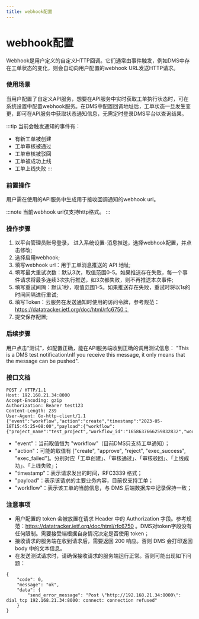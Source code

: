 ```yaml
---
title: webhook配置
---
```

# webhook配置
Webhook是用户定义的自定义HTTP回调。它们通常由事件触发，例如DMS中存在工单状态的变化，则会自动向用户配置的webhook URL发送HTTP请求。

### 使用场景
当用户配置了自定义API服务，想要在API服务中实时获取工单执行状态时，可在系统设置中配置webhook服务。在DMS中配置回调地址后，工单状态一旦发生变更，即可在API服务中获取状态通知信息，无需定时登录DMS平台以查询结果。

:::tip
当前会触发通知的事件有：

* 有新工单被创建
* 工单审核被通过
* 工单审核被驳回
* 工单被成功上线
* 工单上线失败
:::

### 前置操作
用户需在使用的API服务中生成用于接收回调通知的webhook url。

:::note
当前webhook url仅支持http格式。
:::

### 操作步骤
1. 以平台管理员账号登录， 进入系统设置-消息推送，选择webhook配置，并点击修改;
2. 选择启用webhook;
3. 填写webhook url：用于工单消息推送的 API 地址;
4. 填写最大重试次数：默认3次，取值范围0-5。如果推送存在失败，每一个事件请求将最多连续3次执行推送，如3次都失败，则不再推送本次事件;
5. 填写重试间隔：默认1秒，取值范围1-5。如果推送存在失败，重试时将以1s的时间间隔进行重试;
6. 填写Token：云服务在发送通知时使用的访问令牌，参考规范：https://datatracker.ietf.org/doc/html/rfc6750；
7. 提交保存配置;

### 后续步骤
用户点击“测试”，如配置正确，能在API服务端收到正确的调用测试信息：
"This is a DMS test notification\nIf you receive this message, it only means that the message can be pushed".

### 接口文档
```
POST / HTTP/1.1
Host: 192.168.21.34:8000
Accept-Encoding: gzip
Authorization: Bearer test123
Content-Length: 239
User-Agent: Go-http-client/1.1
{"event":"workflow","action":"create","timestamp":"2023-05-18T15:45:25+08:00","payload":{"workflow":{"project_name":"test_project","workflow_id":"1658637666259832832","workflow_subject":"test_workflow","workflow_status":"wait_for_audit"}}}
```

* "event"：当前取值恒为 "workflow"（目前DMS只支持工单通知）；
* "action"：可能的取值有 ["create", "approve", "reject", "exec_success", "exec_failed"]。分别对应「工单创建」、「审核通过」、「审核驳回」、「上线成功」、「上线失败」；
* "timestamp"：表示请求发出的时间，RFC3339 格式；
* "payload"：表示该请求的主要业务内容，目前仅支持工单；
* "workflow"：表示该工单的当前信息，与 DMS 后端数据库中记录保持一致；

### 注意事项
* 用户配置的 token 会被放置在请求 Header 中的 Authorization 字段。参考规范：https://datatracker.ietf.org/doc/html/rfc6750 。DMS对token字段没有任何限制。需要接受端根据自身情况决定是否使用 token；
* 接收请求的服务端在收到请求后，需要返回 200 响应。否则 DMS 会打印返回 body 中的文本信息。
* 在发送测试请求时，请确保接收请求的服务端运行正常。否则可能出现如下问题：

```
{
    "code": 0,
    "message": "ok",
    "data": {
        "send_error_message": "Post \"http://192.168.21.34:8000\": dial tcp 192.168.21.34:8000: connect: connection refused"
    }
}
```
